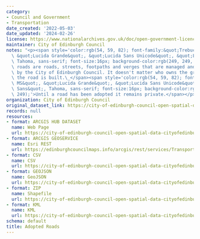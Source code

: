 ```yaml
---
category:
- Council and Government
- Transportation
date_created: '2022-05-03'
date_updated: '2024-02-26'
license: https://www.nationalarchives.gov.uk/doc/open-government-licence/version/3/
maintainer: City of Edinburgh Council
notes: "<p><span style='color:rgb(54, 59, 82); font-family:&quot;Trebuchet MS&quot;,\
  \ &quot;Lucida Grande&quot;, &quot;Lucida Sans Unicode&quot;, &quot;Lucida Sans&quot;,\
  \ Tahoma, sans-serif; font-size:16px; background-color:rgb(249, 249, 249);'>Adopted\
  \ roads are roads, streets, footpaths and verges that are managed and maintained\
  \ by the City of Edinburgh Council. It doesn't matter who owns the ground on which\
  \ the road is built.\_</span><span style='color:rgb(54, 59, 82); font-family:&quot;Trebuchet\
  \ MS&quot;, &quot;Lucida Grande&quot;, &quot;Lucida Sans Unicode&quot;, &quot;Lucida\
  \ Sans&quot;, Tahoma, sans-serif; font-size:16px; background-color:rgb(249, 249,\
  \ 249);'>Until a road has been adopted it remains private.</span></p>"
organization: City of Edinburgh Council
original_dataset_link: https://city-of-edinburgh-council-open-spatial-data-cityofedinburgh.hub.arcgis.com/maps/cityofedinburgh::adopted-roads-1
records: null
resources:
- format: ARCGIS HUB DATASET
  name: Web Page
  url: https://city-of-edinburgh-council-open-spatial-data-cityofedinburgh.hub.arcgis.com/maps/cityofedinburgh::adopted-roads-1
- format: ARCGIS GEOSERVICE
  name: Esri REST
  url: https://edinburghcouncilmaps.info/arcgis/rest/services/Transport/Transport/MapServer/23
- format: CSV
  name: CSV
  url: https://city-of-edinburgh-council-open-spatial-data-cityofedinburgh.hub.arcgis.com/api/download/v1/items/d0adba74ef7441f68324a604a8dada7b/csv?layers=23
- format: GEOJSON
  name: GeoJSON
  url: https://city-of-edinburgh-council-open-spatial-data-cityofedinburgh.hub.arcgis.com/api/download/v1/items/d0adba74ef7441f68324a604a8dada7b/geojson?layers=23
- format: ZIP
  name: Shapefile
  url: https://city-of-edinburgh-council-open-spatial-data-cityofedinburgh.hub.arcgis.com/api/download/v1/items/d0adba74ef7441f68324a604a8dada7b/shapefile?layers=23
- format: KML
  name: KML
  url: https://city-of-edinburgh-council-open-spatial-data-cityofedinburgh.hub.arcgis.com/api/download/v1/items/d0adba74ef7441f68324a604a8dada7b/kml?layers=23
schema: default
title: Adopted Roads
---
```

